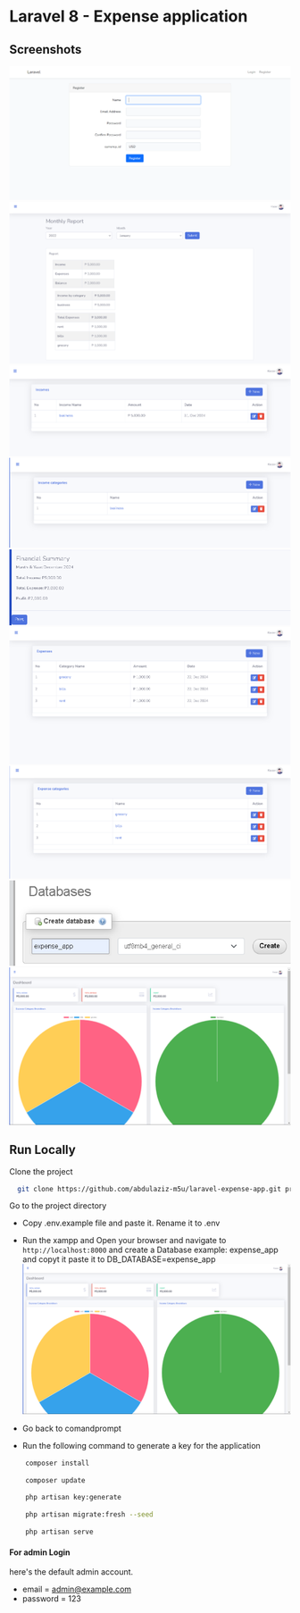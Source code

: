 # Laravel 8 - Expense application

## Screenshots


![preview img](/preview.png)
![preview img](/preview2.png)
![preview img](/preview3.png)
![preview img](/preview4.png)
![preview img](/preview5.png)
![preview img](/preview6.png)
![preview img](/preview7.png)
![preview img](/preview8.png)
![preview img](/preview9.png)

## Run Locally

Clone the project

```bash
  git clone https://github.com/abdulaziz-m5u/laravel-expense-app.git project-name
```

Go to the project directory

 - Copy .env.example file and paste it. Rename it to .env
 - Run the xampp and Open your browser and navigate to `http://localhost:8000`  and create a Database example: expense_app and copyt it paste it to DB_DATABASE=expense_app
 ![preview img](/preview9.png)

 - Go back to comandprompt
 - Run the following command to generate a key for the application

```bash
    composer install
```

```bash
    composer update
```

```bash
    php artisan key:generate
```

```bash
    php artisan migrate:fresh --seed
```

```bash
    php artisan serve
```

#### For admin Login
here's the default admin account.

-   email = admin@example.com
-   password = 123
